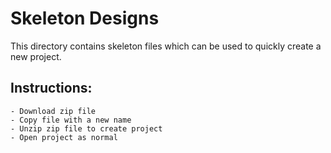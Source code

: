 # Skeleton Designs
This directory contains skeleton files which can be used to quickly create a new project. 

## Instructions:
    - Download zip file
    - Copy file with a new name
    - Unzip zip file to create project
    - Open project as normal

